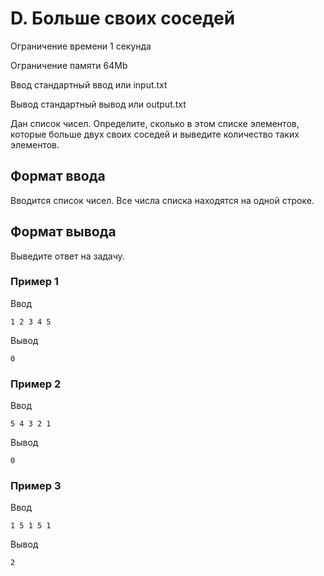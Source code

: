 # D. Больше своих соседей

Ограничение времени 1 секунда

Ограничение памяти 64Mb 

Ввод стандартный ввод или input.txt

Вывод стандартный вывод или output.txt

Дан список чисел. Определите, сколько в этом списке элементов, которые больше двух своих соседей и выведите количество
таких элементов.

## Формат ввода
Вводится список чисел. Все числа списка находятся на одной строке.

## Формат вывода
Выведите ответ на задачу.

### Пример 1
Ввод
```
1 2 3 4 5
```
Вывод
```
0
```
### Пример 2
Ввод
```
5 4 3 2 1
```
Вывод
```
0
```
### Пример 3
Ввод 
```
1 5 1 5 1
```
Вывод
```
2
```